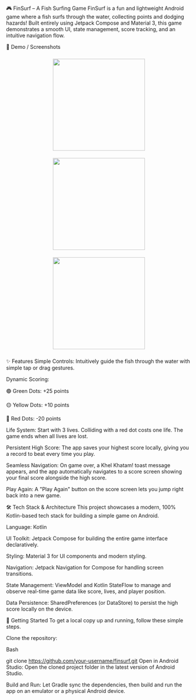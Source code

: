 🎮 FinSurf – A Fish Surfing Game
FinSurf is a fun and lightweight Android game where a fish surfs through the water, collecting points and dodging hazards! Built entirely using Jetpack Compose and Material 3, this game demonstrates a smooth UI, state management, score tracking, and an intuitive navigation flow.

📱 Demo / Screenshots
<div align="center">
  <img src="https://github.com/user-attachments/assets/c2b58185-a8d7-44b8-b3de-81853c533c68" width="250" style="margin: 10px;" />
  <img src="https://github.com/user-attachments/assets/17172f15-06e2-412d-b68a-f3dca6a0b361" width="250" style="margin: 10px;" />
  <img src="https://github.com/user-attachments/assets/9590b79b-5787-409d-a93b-35aae2718186" width="250" style="margin: 10px;" />
</div>



✨ Features
Simple Controls: Intuitively guide the fish through the water with simple tap or drag gestures.

Dynamic Scoring:

🟢 Green Dots: +25 points

🟡 Yellow Dots: +10 points

🔴 Red Dots: -20 points

Life System: Start with 3 lives. Colliding with a red dot costs one life. The game ends when all lives are lost.

Persistent High Score: The app saves your highest score locally, giving you a record to beat every time you play.

Seamless Navigation: On game over, a Khel Khatam! toast message appears, and the app automatically navigates to a score screen showing your final score alongside the high score.

Play Again: A "Play Again" button on the score screen lets you jump right back into a new game.

🛠️ Tech Stack & Architecture
This project showcases a modern, 100% Kotlin-based tech stack for building a simple game on Android.

Language: Kotlin

UI Toolkit: Jetpack Compose for building the entire game interface declaratively.

Styling: Material 3 for UI components and modern styling.

Navigation: Jetpack Navigation for Compose for handling screen transitions.

State Management: ViewModel and Kotlin StateFlow to manage and observe real-time game data like score, lives, and player position.

Data Persistence: SharedPreferences (or DataStore) to persist the high score locally on the device.

🚀 Getting Started
To get a local copy up and running, follow these simple steps.

Clone the repository:

Bash

git clone https://github.com/your-username/finsurf.git
Open in Android Studio:
Open the cloned project folder in the latest version of Android Studio.

Build and Run:
Let Gradle sync the dependencies, then build and run the app on an emulator or a physical Android device.
